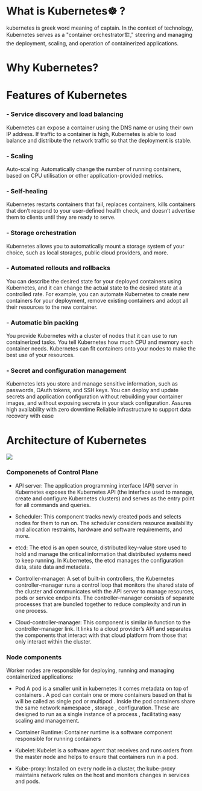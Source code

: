 # What is Kubernetes☸️ ?
kubernetes is greek word meaning of captain.
In the context of technology, Kubernetes serves as a "container orchestrator🏗️," steering and managing the deployment, scaling, and operation of containerized applications.

# Why Kubernetes?

# Features of Kubernetes
### - Service discovery and load balancing
Kubernetes can expose a container using the DNS name or using their own IP address. If traffic to a container is high, Kubernetes is able to load balance and distribute the network traffic so that the deployment is stable.
### - Scaling
Auto-scaling: Automatically change the number of running containers, based on CPU utilisation or other application-provided metrics.
### - Self-healing
Kubernetes restarts containers that fail, replaces containers, kills containers that don’t respond to your user-defined health check, and doesn’t advertise them to clients until they are ready to serve.
### - Storage orchestration
Kubernetes allows you to automatically mount a storage system of your choice, such as local storages, public cloud providers, and more.
### - Automated rollouts and rollbacks
You can describe the desired state for your deployed containers using Kubernetes, and it can change the actual state to the desired state at a controlled rate. For example, you can automate Kubernetes to create new containers for your deployment, remove existing containers and adopt all their resources to the new container.
### - Automatic bin packing
You provide Kubernetes with a cluster of nodes that it can use to run containerized tasks. You tell Kubernetes how much CPU and memory each container needs. Kubernetes can fit containers onto your nodes to make the best use of your resources.
### - Secret and configuration management
Kubernetes lets you store and manage sensitive information, such as passwords, OAuth tokens, and SSH keys. You can deploy and update secrets and application configuration without rebuilding your container images, and without exposing secrets in your stack configuration.
Assures high availability with zero downtime
Reliable infrastructure to support data recovery with ease
# Architecture of Kubernetes
<img src="https://media.geeksforgeeks.org/wp-content/uploads/20231227123323/Kubernetes-Architecture.png" />

### Componenets of Control Plane
- API server: The application programming interface (API) server in Kubernetes exposes the Kubernetes API (the interface used to manage, create and configure Kubernetes clusters) and serves as the entry point for all commands and queries.

- Scheduler: This component tracks newly created pods and selects nodes for them to run on. The scheduler considers resource availability and allocation restraints, hardware and software requirements, and more. 

- etcd: The etcd is an open source, distributed key-value store used to hold and manage the critical information that distributed systems need to keep running. In Kubernetes, the etcd manages the configuration data, state data and metadata.

- Controller-manager: A set of built-in controllers, the Kubernetes controller-manager runs a control loop that monitors the shared state of the cluster and communicates with the API server to manage resources, pods or service endpoints. The controller-manager consists of separate processes that are bundled together to reduce complexity and run in one process. 

- Cloud-controller-manager: This component is similar in function to the controller-manager link. It links to a cloud provider’s API and separates the components that interact with that cloud platform from those that only interact within the cluster.

### Node components
Worker nodes are responsible for deploying, running and managing containerized applications:

- Pod A pod is a smaller unit in kubernetes it comes metadata on top of containers . A pod can contain one or more containers based on that is will be called as single pod or multipod . Inside the pod containers share the same network namespace , storage , configuration. These are designed to run as a single instance of a process , facilitating easy scaling and management.
- Container Runtime: Container runtime is a software component responsible for running containers
- Kubelet: Kubelet is a software agent that receives and runs orders from the master node and helps to ensure that containers run in a pod. 

- Kube-proxy: Installed on every node in a cluster, the kube-proxy maintains network rules on the host and monitors changes in services and pods. 